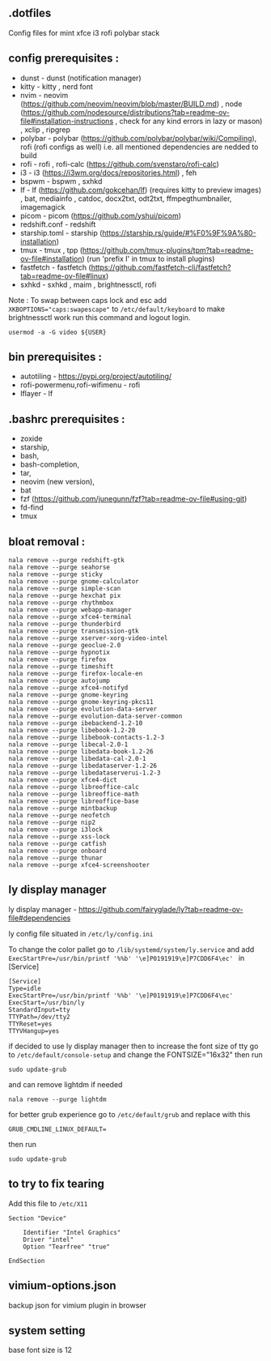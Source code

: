 ## .dotfiles

Config files for mint xfce i3 rofi polybar stack

## config prerequisites :

- dunst - dunst (notification manager)
- kitty - kitty , nerd font
- nvim - neovim (https://github.com/neovim/neovim/blob/master/BUILD.md) , node (https://github.com/nodesource/distributions?tab=readme-ov-file#installation-instructions , check for any kind errors in lazy or mason) , xclip , ripgrep
- polybar - polybar (https://github.com/polybar/polybar/wiki/Compiling), rofi (rofi configs as well) i.e. all mentioned dependencies are nedded to build
- rofi - rofi , rofi-calc (https://github.com/svenstaro/rofi-calc)
- i3 - i3 (https://i3wm.org/docs/repositories.html) , feh
- bspwm - bspwm , sxhkd
- lf - lf (https://github.com/gokcehan/lf) (requires kitty to preview images) , bat, mediainfo , catdoc, docx2txt, odt2txt, ffmpegthumbnailer, imagemagick
- picom - picom (https://github.com/yshui/picom)
- redshift.conf - redshift
- starship.toml - starship (https://starship.rs/guide/#%F0%9F%9A%80-installation)
- tmux - tmux , tpp (https://github.com/tmux-plugins/tpm?tab=readme-ov-file#installation) (run 'prefix I' in tmux to install plugins)
- fastfetch - fastfetch (https://github.com/fastfetch-cli/fastfetch?tab=readme-ov-file#linux)
- sxhkd - sxhkd , maim , brightnessctl, rofi

Note : To swap between caps lock and esc add `XKBOPTIONS="caps:swapescape"` to `/etc/default/keyboard`
to make brightnessctl work run this command and logout login.

    usermod -a -G video ${USER}

## bin prerequisites :

- autotiling - https://pypi.org/project/autotiling/
- rofi-powermenu,rofi-wifimenu - rofi
- lflayer - lf

## .bashrc prerequisites :

- zoxide
- starship,
- bash,
- bash-completion,
- tar,
- neovim (new version),
- bat
- fzf (https://github.com/junegunn/fzf?tab=readme-ov-file#using-git)
- fd-find
- tmux

## bloat removal :

    nala remove --purge redshift-gtk
    nala remove --purge seahorse
    nala remove --purge sticky
    nala remove --purge gnome-calculator
    nala remove --purge simple-scan
    nala remove --purge hexchat pix
    nala remove --purge rhythmbox
    nala remove --purge webapp-manager
    nala remove --purge xfce4-terminal
    nala remove --purge thunderbird
    nala remove --purge transmission-gtk
    nala remove --purge xserver-xorg-video-intel
    nala remove --purge geoclue-2.0
    nala remove --purge hypnotix
    nala remove --purge firefox
    nala remove --purge timeshift
    nala remove --purge firefox-locale-en
    nala remove --purge autojump
    nala remove --purge xfce4-notifyd
    nala remove --purge gnome-keyring
    nala remove --purge gnome-keyring-pkcs11
    nala remove --purge evolution-data-server
    nala remove --purge evolution-data-server-common
    nala remove --purge ibebackend-1.2-10
    nala remove --purge libebook-1.2-20
    nala remove --purge libebook-contacts-1.2-3
    nala remove --purge libecal-2.0-1
    nala remove --purge libedata-book-1.2-26
    nala remove --purge libedata-cal-2.0-1
    nala remove --purge libedataserver-1.2-26
    nala remove --purge libedataserverui-1.2-3
    nala remove --purge xfce4-dict
    nala remove --purge libreoffice-calc
    nala remove --purge libreoffice-math
    nala remove --purge libreoffice-base
    nala remove --purge mintbackup
    nala remove --purge neofetch
    nala remove --purge nip2
    nala remove --purge i3lock
    nala remove --purge xss-lock
    nala remove --purge catfish
    nala remove --purge onboard
    nala remove --purge thunar
    nala remove --purge xfce4-screenshooter

## ly display manager

ly display manager - https://github.com/fairyglade/ly?tab=readme-ov-file#dependencies

ly config file situated in `/etc/ly/config.ini`

To change the color pallet go to `/lib/systemd/system/ly.service` and add `ExecStartPre=/usr/bin/printf '%%b' '\e]P0191919\e]P7CDD6F4\ec'
` in [Service]

    [Service]
    Type=idle
    ExecStartPre=/usr/bin/printf '%%b' '\e]P0191919\e]P7CDD6F4\ec'
    ExecStart=/usr/bin/ly
    StandardInput=tty
    TTYPath=/dev/tty2
    TTYReset=yes
    TTYVHangup=yes

if decided to use ly display manager then to increase the font size of tty go to `/etc/default/console-setup` and change the FONTSIZE="16x32"
then run

    sudo update-grub

and can remove lightdm if needed

    nala remove --purge lightdm

for better grub experience go to `/etc/default/grub` and replace with this

    GRUB_CMDLINE_LINUX_DEFAULT=

then run

    sudo update-grub

## to try to fix tearing

Add this file to `/etc/X11`

    Section "Device"

        Identifier "Intel Graphics"
        Driver "intel"
        Option "Tearfree" "true"

    EndSection

## vimium-options.json

backup json for vimium plugin in browser

## system setting

base font size is 12
